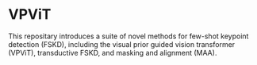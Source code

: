 # VPViT
This repositary introduces a suite of novel methods for few-shot keypoint detection (FSKD), including the visual prior guided vision transformer (VPViT), transductive FSKD, and masking and alignment (MAA).
